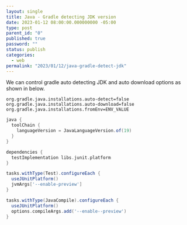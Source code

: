 ```yaml
---
layout: single
title: Java - Gradle detecting JDK version
date: 2023-01-12 08:00:00.000000000 -05:00
type: post
parent_id: "0"
published: true
password: ""
status: publish
categories:
  - web
permalink: "2023/01/12/java-gradle-detect-jdk"
---
```


We can control gradle auto detecting JDK and auto download options as shown in below.

```
org.gradle.java.installations.auto-detect=false
org.gradle.java.installations.auto-download=false
org.gradle.java.installations.fromEnv=ENV_VALUE
```

```gradle
java {
  toolChain {
    languageVersion = JavaLanguageVersion.of(19)
  }
}

dependencies {
  testImplementation libs.junit.platform
}

tasks.withType(Test).configureEach {
  useJUnitPlatform()
  jvmArgs['--enable-preview']
}

tasks.withType(JavaCompile).configureEach {
  useJUnitPlatform()
  options.compileArgs.add('--enable--preview')
}

```
